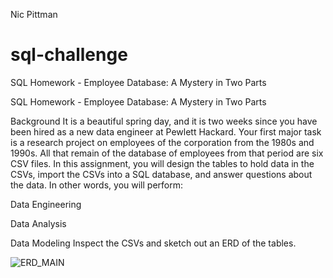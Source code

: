 Nic Pittman
# sql-challenge
SQL Homework - Employee Database: A Mystery in Two Parts

SQL Homework - Employee Database: A Mystery in Two Parts


Background
It is a beautiful spring day, and it is two weeks since you have been hired as a new data engineer at Pewlett Hackard. Your first major task is a research project on employees of the corporation from the 1980s and 1990s. All that remain of the database of employees from that period are six CSV files.
In this assignment, you will design the tables to hold data in the CSVs, import the CSVs into a SQL database, and answer questions about the data. In other words, you will perform:


Data Engineering


Data Analysis


Data Modeling
Inspect the CSVs and sketch out an ERD of the tables.

![ERD_MAIN](https://user-images.githubusercontent.com/69124282/95643741-0e2ebb00-0a7f-11eb-8a8d-64fd032fc6a8.jpg)
